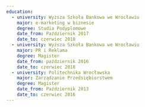 ```yaml
---
education:
  - university: Wyższa Szkoła Bankowa we Wrocławiu
    major: e-marketing w biznesie
    degree: Studia Podyplomowe
    date_from: Październik 2017
    date_to: czerwiec 2018
  - university: Wyższa Szkoła Bankowa we Wrocławiu
    major: PR i Reklama
    degree: Magister
    date_from: październik 2016
    date_to: czerwiec 2018
  - university: Politechnika Wrocławska
    major: Zarządzanie Przedsiębiorstwem
    degree: Magister
    date_from: Październik 2013
    date_to: czerwiec 2016
---
```

